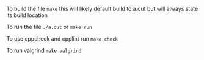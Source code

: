 To build the file ```make``` this will likely default build to a.out but will always state its build location

To run the file
```./a.out```
or
```make run```

To use cppcheck and cpplint run
```make check```

To run valgrind
```make valgrind```